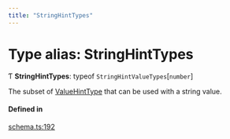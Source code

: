 ```yaml
---
title: "StringHintTypes"
---
```

# Type alias: StringHintTypes

Ƭ **StringHintTypes**: typeof `StringHintValueTypes`[`number`]

The subset of [ValueHintType](../enums/ValueHintType.md) that can be used with a string value.

#### Defined in

[schema.ts:192](https://github.com/coda/packs-sdk/blob/main/schema.ts#L192)
